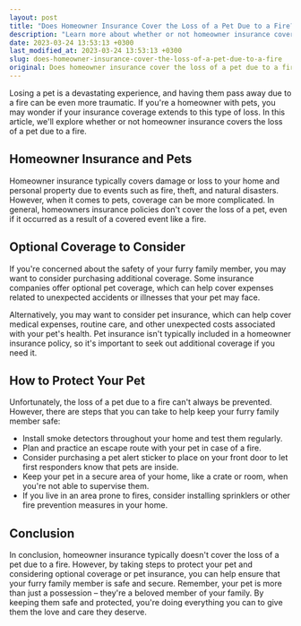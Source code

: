```yaml
---
layout: post
title: "Does Homeowner Insurance Cover the Loss of a Pet Due to a Fire?"
description: "Learn more about whether or not homeowner insurance covers the loss of a pet due to a fire and what you can do to protect your furry family member."
date: 2023-03-24 13:53:13 +0300
last_modified_at: 2023-03-24 13:53:13 +0300
slug: does-homeowner-insurance-cover-the-loss-of-a-pet-due-to-a-fire
original: Does homeowner insurance cover the loss of a pet due to a fire?
---
```

Losing a pet is a devastating experience, and having them pass away due to a fire can be even more traumatic. If you're a homeowner with pets, you may wonder if your insurance coverage extends to this type of loss. In this article, we'll explore whether or not homeowner insurance covers the loss of a pet due to a fire.

## Homeowner Insurance and Pets

Homeowner insurance typically covers damage or loss to your home and personal property due to events such as fire, theft, and natural disasters. However, when it comes to pets, coverage can be more complicated. In general, homeowners insurance policies don't cover the loss of a pet, even if it occurred as a result of a covered event like a fire.

## Optional Coverage to Consider

If you're concerned about the safety of your furry family member, you may want to consider purchasing additional coverage. Some insurance companies offer optional pet coverage, which can help cover expenses related to unexpected accidents or illnesses that your pet may face.

Alternatively, you may want to consider pet insurance, which can help cover medical expenses, routine care, and other unexpected costs associated with your pet's health. Pet insurance isn't typically included in a homeowner insurance policy, so it's important to seek out additional coverage if you need it.

## How to Protect Your Pet

Unfortunately, the loss of a pet due to a fire can't always be prevented. However, there are steps that you can take to help keep your furry family member safe:

- Install smoke detectors throughout your home and test them regularly.
- Plan and practice an escape route with your pet in case of a fire.
- Consider purchasing a pet alert sticker to place on your front door to let first responders know that pets are inside.
- Keep your pet in a secure area of your home, like a crate or room, when you're not able to supervise them.
- If you live in an area prone to fires, consider installing sprinklers or other fire prevention measures in your home.

## Conclusion

In conclusion, homeowner insurance typically doesn't cover the loss of a pet due to a fire. However, by taking steps to protect your pet and considering optional coverage or pet insurance, you can help ensure that your furry family member is safe and secure. Remember, your pet is more than just a possession – they're a beloved member of your family. By keeping them safe and protected, you're doing everything you can to give them the love and care they deserve.